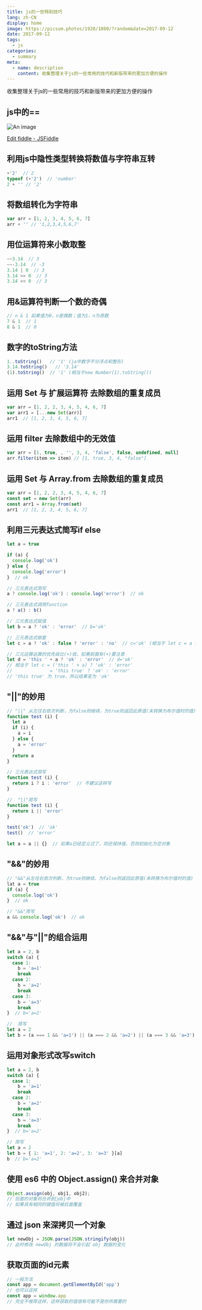 ```yaml
---
title: js的一些特别技巧
lang: zh-CN
display: home
image: https://picsum.photos/1920/1080/?random&date=2017-09-12
date: 2017-09-12
tags:
  - js
categories:
  - summary
meta:
  - name: description
    content: 收集整理关于js的一些常用的技巧和新版带来的更加方便的操作
--- 
```


收集整理关于js的一些常用的技巧和新版带来的更加方便的操作

<!-- more -->

## js中的==

![An image](/img/js==.png)

[Edit fiddle - JSFiddle](http://jsfiddle.net/26Lf0a0L/)

## 利用js中隐性类型转换将数值与字符串互转
``` js
+'2'  // 2
typeof (+'2')  // 'number'
2 + '' // '2'
```

## 将数组转化为字符串
``` js
var arr = [1, 2, 3, 4, 5, 6, 7]
arr + '' // '1,2,3,4,5,6,7'
```
## 用位运算符来小数取整
``` js
~~3.14  // 3
~~-3.14  // -3
3.14 | 0  // 3
3.14 >> 0  // 3
3.14 << 0  // 3
```

## 用&运算符判断一个数的奇偶
``` js
// n & 1 如果值为0，n是偶数；值为1，n为奇数
7 & 1  // 1
8 & 1  // 0
```

## 数字的toString方法
``` js
1..toString()   // '1' (ja中数字不分浮点和整形)
3.14.toString()   // '3.14'
(1).toString()  // '1' (相当于new Number(1).toString())
```

## 运用 Set 与 扩展运算符 去除数组的重复成员
``` js
var arr = [1, 2, 2, 3, 4, 5, 4, 6, 7]
var arr1 = [...new Set(arr)]
arr1  // [1, 2, 3, 4, 5, 6, 7]
```

## 运用 filter 去除数组中的无效值
``` js
var arr = [1, true, , '', 3, 4, 'false', false, undefined, null]
arr.filter(item => item) // [1, true, 3, 4, "false"]
```

## 运用 Set 与 Array.from 去除数组的重复成员
``` js
var arr = [1, 2, 2, 3, 4, 5, 4, 6, 7]
const set = new Set(arr)
const arr1 = Array.from(set)
arr1  // [1, 2, 3, 4, 5, 6, 7]
```

## 利用三元表达式简写if else
``` js
let a = true

if (a) {
  console.log('ok')
} else {
  console.log('error')
}  // ok

// 三元表达式简写
a ? console.log('ok') : console.log('error')  // ok

// 三元表达式调用function
a ? a() : b()

// 三元表达式赋值
let b = a ? 'ok' : 'error'  // b='ok'

// 三元表达式嵌套
let c = a ? 'ok' : false ? 'error' : 'no'  // c='ok' (相当于 let c = a ? 'ok' : (false ? 'error' : 'no'))

// 三元运算运算的优先级比(+)低，如果前面有(+)要注意
let d = 'this ' + a ? 'ok' : 'error'  // d='ok'
// 相当于 let c = ('this ' + a) ? 'ok' : 'error'
//              = 'this true' ? 'ok' : 'error'
// 'this true' 为 true，所以结果变为 'ok'
```

## "||"的妙用
``` js
// "||" 从左往右依次判断，为false则继续，为true则返回此原值(未转换为布尔值时的值)
function test (i) {
  let a
  if (i) {
    a = i
  } else {
    a = 'error'
  }
  return a
}

// 三元表达式简写
function test (i) {
  return i ? i : 'error'  // 不建议这样写
}

//  "||"简写
function test (i) {
  return i || 'error'
}

test('ok')  // 'ok'
test()  // 'error'

let a = a || {}  // 如果a已经定义过了，则还保持值，否则初始化为空对象
```

## "&&"的妙用
``` js
// "&&"从左往右依次判断，为true则继续，为false则返回此原值(未转换为布尔值时的值)
lat a = true
if (a) {
  console.log('ok')
}  // ok

// "&&"简写
a && console.log('ok')  // ok
```

## "&&"与"||"的组合运用
``` js
let a = 2, b
switch (a) {
  case 1:
    b = 'a=1'
    break
  case 2:
    b = 'a=2'
    break
  case 3:
    b = 'a=3'
    break
}  // b='a=2'

//  简写
let a = 2
let b = (a === 1 && 'a=1') || (a === 2 && 'a=2') || (a === 3 && 'a=3')  // b='a=2'
```

## 运用对象形式改写switch
``` js
let a = 2, b
switch (a) {
  case 1:
    b = 'a=1'
    break
  case 2:
    b = 'a=2'
    break
  case 3:
    b = 'a=3'
    break
}  // b='a=2'

// 简写
let a = 2
let b = { 1: 'a=1', 2: 'a=2', 3: 'a=3' }[a]
b  // b='a=2'
```

## 使用 es6 中的 Object.assign() 来合并对象
``` js
Object.assign(obj, obj1, obj2);
// 后面的对象将合并到obj中
// 如果具有相同的键值将被后面覆盖
```

## 通过 json 来深拷贝一个对象
``` js
let newObj = JSON.parse(JSON.stringify(obj))
// 此时修改 newObj 的数据将不会引起 obj 数据的变化
```

## 获取页面的id元素
``` js
// 一般方法
const app = document.getElementById('app')
// 也可以这样
const app = window.app
// 完全不推荐这样，这样获取的值很有可能不是你所需要的
```